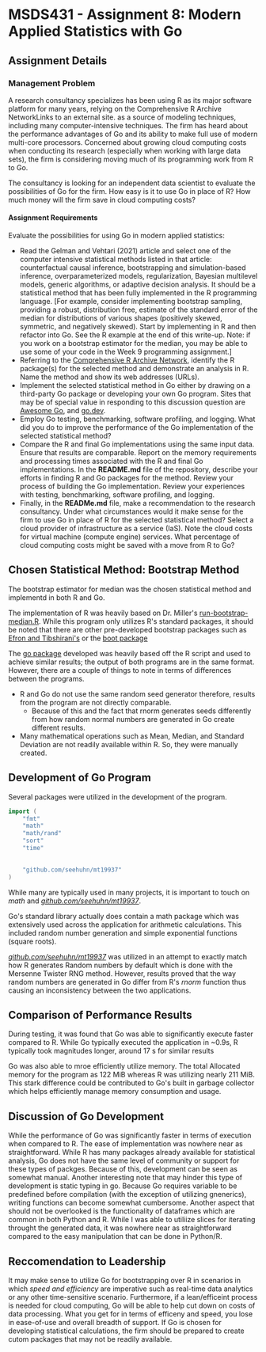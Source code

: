 # MSDS431 - Assignment 8: Modern Applied Statistics with Go

## Assignment Details

### Management Problem

A research consultancy specializes has been using R as its major software platform for many years, relying on the Comprehensive R Archive NetworkLinks to an external site. as a source of modeling techniques, including many computer-intensive techniques. The firm has heard about the performance advantages of Go and its ability to make full use of modern multi-core processors. Concerned about growing cloud computing costs when conducting its research (especially when working with large data sets), the firm is considering moving much of its programming work from R to Go. 

The consultancy is looking for an independent data scientist to evaluate the possibilities of Go for the firm. How easy is it to use Go in place of R? How much money will the firm save in cloud computing costs?

#### Assignment Requirements 

Evaluate the possibilities for using Go in modern applied statistics: 

* Read the Gelman and Vehtari (2021) article and select one of the computer intensive statistical methods listed in that article: counterfactual causal inference, bootstrapping and simulation-based inference, overparameterized models, regularization, Bayesian multilevel models, generic algorithms, or adaptive decision analysis. It should be a statistical method that has been fully implemented in the R programming language. [For example, consider implementing bootstrap sampling, providing a robust, distribution free, estimate of the standard error of the median for distributions of various shapes (positively skewed, symmetric, and negatively skewed). Start by implementing in R and then refactor into Go. See the R example at the end of this write-up. Note: if you work on a bootstrap estimator for the median, you may be able to use some of your code in the Week 9 programming assignment.]
* Referring to the [Comprehensive R Archive Network](https://cran.r-project.org/), identify the R package(s) for the selected method and demonstrate an analysis in R. Name the method and show its web addresses (URLs).
* Implement the selected statistical method in Go either by drawing on a third-party Go package or developing your own Go program.  Sites that may be of special value in responding to this discussion question are [Awesome Go](https://awesome-go.com/gui/), and [go.dev](https://pkg.go.dev).
* Employ Go testing, benchmarking, software profiling, and logging. What did you do to improve the performance of the Go implementation of the selected statistical method?
* Compare the R and final Go implementations using the same input data. Ensure that results are comparable. Report on the memory requirements and processing times associated with the R and final Go implementations.
In the **README.md** file of the repository, describe your efforts in finding R and Go packages for the method. Review your process of building the Go implementation. Review your experiences with testing, benchmarking, software profiling, and logging.
* Finally, in the **READMe.md** file, make a recommendation to the research consultancy. Under what circumstances would it make sense for the firm to use Go in place of R for the selected statistical method? Select a cloud provider of infrastructure as a service (IaS). Note the cloud costs for virtual machine (compute engine) services. What percentage of cloud computing costs might be saved with a move from R to Go?

## Chosen Statistical Method: Bootstrap Method
The bootstrap estimator for median was  the chosen statistical method and implementd in both R and Go.

The implementation of R was heavily based on Dr. Miller's [run-bootstrap-median.R](https://github.com/miguswong/WongMSDS431Assignment8/blob/main/run-bootstrap-median.R). While this program only utilizes R's standard packages, it should be noted that there are other pre-developed bootstrap packages such as [Efron and Tibshirani's](https://cran.r-project.org/web/packages/bootstrap/index.html) or the [boot package](https://cran.r-project.org/web/packages/boot/index.html)

The [go package](https://github.com/miguswong/WongMSDS431Assignment8/blob/main/main.go) developed was heavily based off the R script and used to achieve similar results; the output of both programs are in the same format. However, there are a couple of things to note in terms of differences between the programs.
* R and Go do not use the same random seed generator therefore, results from the program are not directly comparable.
    * Because of this and the fact that rnorm generates seeds differently from how random normal numbers are generated in Go create different results.
* Many mathematical operations such as Mean, Median, and Standard Deviation are not readily available within R. So, they were manually created.

## Development of Go Program
Several packages were utilized in the development of the program.

````go
import (
	"fmt"
	"math"
	"math/rand"
	"sort"
	"time"
    

	"github.com/seehuhn/mt19937"
)
````

While many are typically used in many projects, it is important to touch on *math* and [*github.com/seehuhn/mt19937*](https://github.com/seehuhn/mt19937). 

Go's standard library actually does contain a math package which was extensively used across the application for arithmetic calculations. This included random number generation and simple exponential functions (square roots).

[*github.com/seehuhn/mt19937*](https://github.com/seehuhn/mt19937) was utilized in an attempt to exactly match how R generates Random numbers by default which is done with the Mersenne Twister RNG method. However, results proved that the way random numbers are generated in Go differ from R's *rnorm* function thus causing an inconsistency between the two applications.

## Comparison of Performance Results
During testing, it was found that Go was able to significantly execute faster compared to R. While Go typically executed the application in ~0.9s, R typically took magnitudes longer, around 17 s for similar results

Go was also able to mroe efficiently utilize memory. The total Allocated memory for the program as 122 MiB whereas R was utilizing nearly 211 MiB. This stark difference could be contributed to Go's built in garbage collector which helps efficiently manage memory consumption and usage.

## Discussion of Go Development
While the performance of Go was significantly faster in terms of execution when compared to R. The ease of implementation was nowhere near as straightforward. While R has many packages already available for statistical analysis, Go does not have the same level of community or support for these types of packges. Because of this, development can be seen as somewhat manual. Another interesting note that may hinder this type of development is static typing in go. Because Go requires variable to be predefined before compilation (with the exception of utilizing gnenerics), writing functions can become somewhat cumbersome. Another aspect that should not be overlooked is the functionality of dataframes which are common in both Python and R. While I was able to utiliize slices for iterating throught the generated data, it was nowhere near as straightforward compared to the easy manipulation that can be done in Python/R.

## Reccomendation to Leadership
It may make sense to utilize Go for bootstrapping over R in scenarios in which *speed and efficiency* are imperative such as real-time data analytics or any other time-sensitive scenario. Furthermore, if a lean/efficeint process is needed for cloud computing, Go will be able to help cut down on costs of data processing. What you get for in terms of efficeny and speed, you lose in ease-of-use and overall breadth of support. If Go is chosen for developing statistical calculations, the firm should be prepared to create cutom packages that may not be readily available.